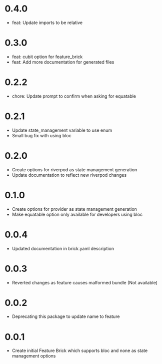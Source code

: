 # 0.4.0

- feat: Update imports to be relative

# 0.3.0

- feat: cubit option for feature_brick
- feat: Add more documentation for generated files

# 0.2.2

- chore: Update prompt to confirm when asking for equatable

# 0.2.1

- Update state_management variable to use enum
- Small bug fix with using bloc

# 0.2.0

- Create options for riverpod as state management generation
- Update documentation to reflect new riverpod changes

# 0.1.0

- Create options for provider as state management generation
- Make equatable option only available for developers using bloc

# 0.0.4

- Updated documentation in brick.yaml description

# 0.0.3

- Reverted changes as feature causes malformed bundle (Not available)

# 0.0.2

- Deprecating this package to update name to feature

# 0.0.1

- Create initial Feature Brick which supports bloc and none as state management
  options
